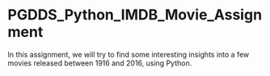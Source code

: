 # PGDDS_Python_IMDB_Movie_Assignment
In this assignment, we will try to find some interesting insights into a few movies released between 1916 and 2016, using Python.
